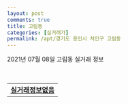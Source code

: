 ```yaml
---
layout: post
comments: true
title: 고림동
categories: [실거래가]
permalink: /apt/경기도 용인시 처인구 고림동
---
```


2021년 07월 08일 고림동 실거래 정보

<script type="text/javascript">
  google.charts.load('current', {'packages':['corechart']});
  google.charts.setOnLoadCallback(drawChart);

  function drawChart() {
    var data = google.visualization.arrayToDataTable([['거래일', '매매', '전월세', '전매'], ['20-07', 34, 16, 0], ['20-08', 50, 12, 0], ['20-09', 46, 20, 0], ['20-10', 38, 17, 0], ['20-11', 39, 8, 0], ['20-12', 50, 14, 0], ['21-01', 53, 11, 0], ['21-02', 73, 24, 0], ['21-03', 69, 31, 0], ['21-04', 34, 21, 0], ['21-05', 35, 21, 0], ['21-06', 16, 15, 0], ['21-07', 1, 3, 0]]);

    var options = {
      title: '최근 1년간 유형별 거래량 추이',
      legend: { position: 'bottom' }
    };

    var chart = new google.visualization.LineChart(document.getElementById('columnchart_material'));
    chart.draw(data, (options));년간 
  }
</script>

<div id="columnchart_material" style="width: 95%; margin-left: -35px; display: block"></div>
<br>
<table>
  <tr>
    <td colspan="4" style="font-weight: bold;"><a href="https://search.naver.com/search.naver?query=고림동 실거래정보없음">실거래정보없음</a></td>
  </tr>
    
</table>
    